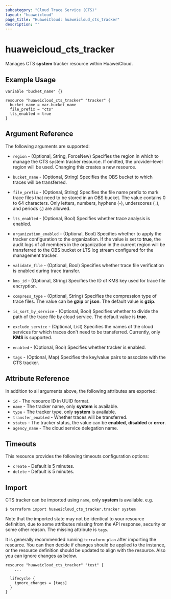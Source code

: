 ```yaml
---
subcategory: "Cloud Trace Service (CTS)"
layout: "huaweicloud"
page_title: "HuaweiCloud: huaweicloud_cts_tracker"
description: ""
---
```


# huaweicloud_cts_tracker

Manages CTS **system** tracker resource within HuaweiCloud.

## Example Usage

```hcl
variable "bucket_name" {}

resource "huaweicloud_cts_tracker" "tracker" {
  bucket_name = var.bucket_name
  file_prefix = "cts"
  lts_enabled = true
}
```

## Argument Reference

The following arguments are supported:

* `region` - (Optional, String, ForceNew) Specifies the region in which to manage the CTS system tracker resource.
  If omitted, the provider-level region will be used. Changing this creates a new resource.

* `bucket_name` - (Optional, String) Specifies the OBS bucket to which traces will be transferred.

* `file_prefix` - (Optional, String) Specifies the file name prefix to mark trace files that need to be stored
  in an OBS bucket. The value contains 0 to 64 characters. Only letters, numbers, hyphens (-), underscores (_),
  and periods (.) are allowed.

* `lts_enabled` - (Optional, Bool) Specifies whether trace analysis is enabled.

* `organization_enabled` - (Optional, Bool) Specifies whether to apply the tracker configuration to the organization.
  If the value is set to **true**, the audit logs of all members in the organization in the current region will be
  transferred to the OBS bucket or LTS log stream configured for the management tracker.

* `validate_file` - (Optional, Bool) Specifies whether trace file verification is enabled during trace transfer.

* `kms_id` - (Optional, String) Specifies the ID of KMS key used for trace file encryption.

* `compress_type` - (Optional, String) Specifies the compression type of trace files. The value can be
  **gzip** or **json**. The default value is **gzip**.

* `is_sort_by_service` - (Optional, Bool) Specifies whether to divide the path of the trace file by cloud service.
  The default value is **true**.

* `exclude_service` - (Optional, List) Specifies the names of the cloud services for which traces don't need to be transferred.
  Currently, only **KMS** is supported.

* `enabled` - (Optional, Bool) Specifies whether tracker is enabled.

* `tags` - (Optional, Map) Specifies the key/value pairs to associate with the CTS tracker.

## Attribute Reference

In addition to all arguments above, the following attributes are exported:

* `id` - The resource ID in UUID format.
* `name` - The tracker name, only **system** is available.
* `type` - The tracker type, only **system** is available.
* `transfer_enabled` - Whether traces will be transferred.
* `status` - The tracker status, the value can be **enabled**, **disabled** or **error**.
* `agency_name` - The cloud service delegation name.

## Timeouts

This resource provides the following timeouts configuration options:

* `create` - Default is 5 minutes.
* `delete` - Default is 5 minutes.

## Import

CTS tracker can be imported using `name`, only **system** is available. e.g.

```
$ terraform import huaweicloud_cts_tracker.tracker system
```

Note that the imported state may not be identical to your resource definition, due to some attributes missing from the
API response, security or some other reason. The missing attribute is `tags`.

It is generally recommended running `terraform plan` after importing the resource.
You can then decide if changes should be applied to the instance, or the resource definition should be updated to
align with the resource. Also you can ignore changes as below.

```hcl
resource "huaweicloud_cts_tracker" "test" {
    ...

  lifecycle {
    ignore_changes = [tags]
  }
}
```
